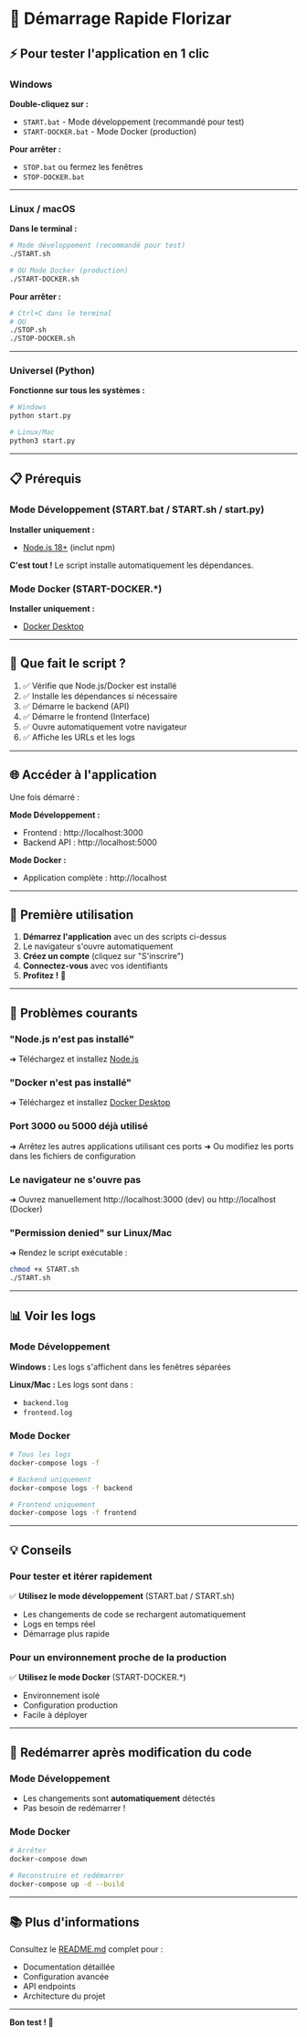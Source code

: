 # 🚀 Démarrage Rapide Florizar

## ⚡ Pour tester l'application en 1 clic

### Windows

**Double-cliquez sur :**
- `START.bat` - Mode développement (recommandé pour test)
- `START-DOCKER.bat` - Mode Docker (production)

**Pour arrêter :**
- `STOP.bat` ou fermez les fenêtres
- `STOP-DOCKER.bat`

---

### Linux / macOS

**Dans le terminal :**

```bash
# Mode développement (recommandé pour test)
./START.sh

# OU Mode Docker (production)
./START-DOCKER.sh
```

**Pour arrêter :**
```bash
# Ctrl+C dans le terminal
# OU
./STOP.sh
./STOP-DOCKER.sh
```

---

### Universel (Python)

**Fonctionne sur tous les systèmes :**

```bash
# Windows
python start.py

# Linux/Mac
python3 start.py
```

---

## 📋 Prérequis

### Mode Développement (START.bat / START.sh / start.py)

**Installer uniquement :**
- [Node.js 18+](https://nodejs.org/) (inclut npm)

**C'est tout !** Le script installe automatiquement les dépendances.

### Mode Docker (START-DOCKER.*)

**Installer uniquement :**
- [Docker Desktop](https://www.docker.com/products/docker-desktop)

---

## 🎯 Que fait le script ?

1. ✅ Vérifie que Node.js/Docker est installé
2. ✅ Installe les dépendances si nécessaire
3. ✅ Démarre le backend (API)
4. ✅ Démarre le frontend (Interface)
5. ✅ Ouvre automatiquement votre navigateur
6. ✅ Affiche les URLs et les logs

---

## 🌐 Accéder à l'application

Une fois démarré :

**Mode Développement :**
- Frontend : http://localhost:3000
- Backend API : http://localhost:5000

**Mode Docker :**
- Application complète : http://localhost

---

## 📝 Première utilisation

1. **Démarrez l'application** avec un des scripts ci-dessus
2. Le navigateur s'ouvre automatiquement
3. **Créez un compte** (cliquez sur "S'inscrire")
4. **Connectez-vous** avec vos identifiants
5. **Profitez !** 🎉

---

## 🐛 Problèmes courants

### "Node.js n'est pas installé"
➜ Téléchargez et installez [Node.js](https://nodejs.org/)

### "Docker n'est pas installé"
➜ Téléchargez et installez [Docker Desktop](https://www.docker.com/products/docker-desktop)

### Port 3000 ou 5000 déjà utilisé
➜ Arrêtez les autres applications utilisant ces ports
➜ Ou modifiez les ports dans les fichiers de configuration

### Le navigateur ne s'ouvre pas
➜ Ouvrez manuellement http://localhost:3000 (dev) ou http://localhost (Docker)

### "Permission denied" sur Linux/Mac
➜ Rendez le script exécutable :
```bash
chmod +x START.sh
./START.sh
```

---

## 📊 Voir les logs

### Mode Développement

**Windows :** Les logs s'affichent dans les fenêtres séparées

**Linux/Mac :** Les logs sont dans :
- `backend.log`
- `frontend.log`

### Mode Docker

```bash
# Tous les logs
docker-compose logs -f

# Backend uniquement
docker-compose logs -f backend

# Frontend uniquement
docker-compose logs -f frontend
```

---

## 💡 Conseils

### Pour tester et itérer rapidement

✅ **Utilisez le mode développement** (START.bat / START.sh)
- Les changements de code se rechargent automatiquement
- Logs en temps réel
- Démarrage plus rapide

### Pour un environnement proche de la production

✅ **Utilisez le mode Docker** (START-DOCKER.*)
- Environnement isolé
- Configuration production
- Facile à déployer

---

## 🔄 Redémarrer après modification du code

### Mode Développement
- Les changements sont **automatiquement** détectés
- Pas besoin de redémarrer !

### Mode Docker
```bash
# Arrêter
docker-compose down

# Reconstruire et redémarrer
docker-compose up -d --build
```

---

## 📚 Plus d'informations

Consultez le [README.md](README.md) complet pour :
- Documentation détaillée
- Configuration avancée
- API endpoints
- Architecture du projet

---

**Bon test ! 🌿**
